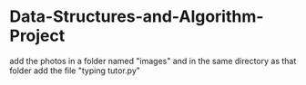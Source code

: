 # Data-Structures-and-Algorithm-Project
add the photos in a folder named "images" and in the same directory as that folder add the file "typing tutor.py"
